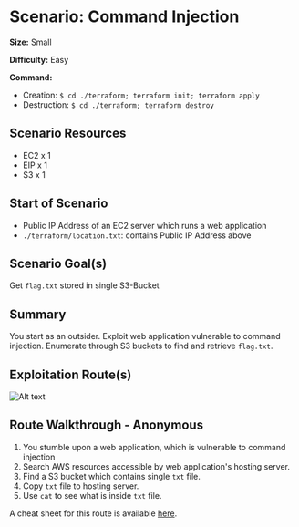 # Scenario: Command Injection

**Size:** Small

**Difficulty:** Easy

**Command:** 
- Creation: `$ cd ./terraform; terraform init; terraform apply`
- Destruction: `$ cd ./terraform; terraform destroy`

## Scenario Resources

* EC2 x 1
* EIP x 1
* S3 x 1

## Start of Scenario

- Public IP Address of an EC2 server which runs a web application
- `./terraform/location.txt`: contains Public IP Address above

## Scenario Goal(s)

Get `flag.txt` stored in single S3-Bucket

## Summary

You start as an outsider. Exploit web application vulnerable to command injection. Enumerate through S3 buckets to find and retrieve `flag.txt`.

## Exploitation Route(s)

![Alt text](./CMD-Inj_route.png)

## Route Walkthrough - Anonymous

1. You stumble upon a web application, which is vulnerable to command injection
2. Search AWS resources accessible by web application's hosting server.
3. Find a S3 bucket which contains single `txt` file.
4. Copy `txt` file to hosting server.
5. Use `cat` to see what is inside `txt` file.

A cheat sheet for this route is available [here](./cheatsheet.md).
